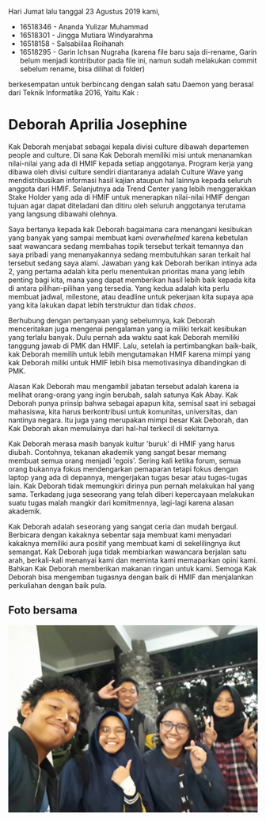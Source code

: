Hari Jumat lalu tanggal 23 Agustus 2019 kami,
* 16518346 - Ananda Yulizar Muhammad 
* 16518301 - Jingga Mutiara Windyarahma
* 16518158 - Salsabiilaa Roihanah
* 16518295 - Garin Ichsan Nugraha (karena file baru saja di-rename, Garin belum menjadi kontributor pada file ini, namun sudah melakukan commit sebelum rename, bisa dilihat di folder)
 
berkesempatan untuk berbincang dengan salah satu Daemon yang berasal dari Teknik Informatika 2016, Yaitu Kak :

# Deborah Aprilia Josephine

  Kak Deborah menjabat sebagai kepala divisi culture dibawah departemen people and culture. Di sana Kak Deborah memiliki misi untuk menanamkan nilai-nilai yang ada di HMIF kepada setiap anggotanya. Program kerja yang dibawa oleh divisi culture sendiri diantaranya adalah Culture Wave yang mendistribusikan informasi hasil kajian ataupun hal lainnya kepada seluruh anggota dari HMIF. Selanjutnya ada Trend Center yang lebih menggerakkan Stake Holder yang ada di HMIF untuk menerapkan nilai-nilai HMIF dengan tujuan agar dapat diteladani dan ditiru oleh seluruh anggotanya terutama yang langsung dibawahi olehnya.
  
  Saya bertanya kepada kak Deborah bagaimana cara menangani kesibukan yang banyak yang sampai membuat kami *overwhelmed* karena kebetulan saat wawancara sedang membahas topik tersebut terkait temannya dan saya pribadi yang menanyakannya sedang membutuhkan saran terkait hal tersebut sedang saya alami. Jawaban yang kak Deborah berikan intinya ada 2, yang pertama adalah kita perlu menentukan prioritas mana yang lebih penting bagi kita, mana yang dapat memberikan hasil lebih baik kepada kita di antara pilihan-pilihan yang tersedia. Yang kedua adalah kita perlu membuat jadwal, milestone, atau deadline untuk pekerjaan kita supaya apa yang kita lakukan dapat lebih terstruktur dan tidak *chaos*.

  Berhubung dengan pertanyaan yang sebelumnya, kak Deborah menceritakan juga mengenai pengalaman yang ia miliki terkait kesibukan yang terlalu banyak. Dulu pernah ada waktu saat kak Deborah memiliki tanggung jawab di PMK dan HMIF. Lalu, setelah ia pertimbangkan baik-baik, kak Deborah memilih untuk lebih mengutamakan HMIF karena mimpi yang kak Deborah miliki untuk HMIF lebih bisa memotivasinya dibandingkan di PMK.
  
  Alasan Kak Deborah mau mengambil jabatan tersebut adalah karena ia melihat orang-orang yang ingin berubah, salah satunya Kak Abay. Kak Deborah punya prinsip bahwa sebagai apapun kita, semisal saat ini sebagai mahasiswa, kita harus berkontribusi untuk komunitas, universitas, dan nantinya negara. Itu juga yang merupakan mimpi besar Kak Deborah, dan Kak Deborah akan memulainya dari hal-hal terkecil di sekitarnya.
  
  Kak Deborah merasa masih banyak kultur 'buruk' di HMIF yang harus diubah. Contohnya, tekanan akademik yang sangat besar memang membuat semua orang menjadi 'egois'. Sering kali ketika forum, semua orang bukannya fokus mendengarkan pemaparan tetapi fokus dengan laptop yang ada di depannya, mengerjakan tugas besar atau tugas-tugas lain. Kak Deborah tidak memungkiri dirinya pun pernah melakukan hal yang sama. Terkadang juga seseorang yang telah diberi kepercayaan melakukan suatu tugas malah mangkir dari komitmennya, lagi-lagi karena alasan akademik. 

  Kak Deborah adalah seseorang yang sangat ceria dan mudah bergaul. Berbicara dengan kakaknya sebentar saja membuat kami menyadari kakaknya memiliki aura positif yang membuat kami di sekelilingnya ikut semangat. Kak Deborah juga tidak membiarkan wawancara berjalan satu arah, berkali-kali menanyai kami dan meminta kami memaparkan opini kami. Bahkan Kak Deborah memberikan makanan ringan untuk kami. Semoga Kak Deborah bisa mengemban tugasnya dengan baik di HMIF dan menjalankan perkuliahan dengan baik pula.


## Foto bersama
<img src="kakdeborah.jpg" alt="foto bersama" width="900"/>
